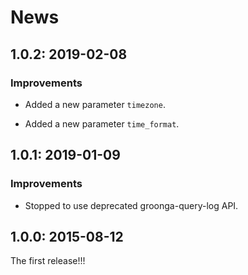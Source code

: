 # News

## 1.0.2: 2019-02-08

### Improvements

  * Added a new parameter `timezone`.

  * Added a new parameter `time_format`.

## 1.0.1: 2019-01-09

### Improvements

  * Stopped to use deprecated groonga-query-log API.

## 1.0.0: 2015-08-12

The first release!!!

